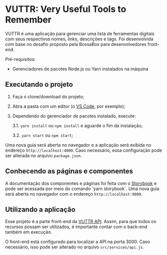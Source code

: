 # VUTTR: Very Useful Tools to Remember

VUTTR é uma aplicação para gerenciar uma lista de ferramentas digitais com seus respectivos nomes, links, descrições e tags. Foi desenvolvida com base no desafio proposto pela BossaBox para desenvolvedores front-end.

Pré-requisitos:

- Gerenciadores de pacotes Node.js ou Yarn instalados na máquina

## Executando o projeto

1.  Faça o clone/download do projeto;
2.  Abra a pasta com um editor (o [VS Code](<[https://code.visualstudio.com/](https://code.visualstudio.com/)>), por exemplo);
3.  Dependendo do gerenciador de pacotes instalado, execute:

    3.1. `yarn install` ou `npm install` e aguarde o fim da instalação;

    3.2. `yarn start` ou `npm start`;

Uma nova guia será aberta no navegador e a aplicação será exibida no endereço `http://localhost:4000`. Caso necessário, essa configuração pode ser alterada no arquivo `package.json`.

## Conhecendo as páginas e componentes

A documentação dos componentes e páginas foi feita com o [Storybook](<[https://storybook.js.org/](https://storybook.js.org/)>) e pode ser acessada por meio do comando `yarn storybook`. Uma nova guia será aberta no navegador com o endereço `http://localhost:9009`.

## Utilizando a aplicação

Esse projeto é a parte front-end da [VUTTR API](<[https://gitlab.com/bossabox/challenge-fake-api/tree/master](https://gitlab.com/bossabox/challenge-fake-api/tree/master)>). Assim, para que todos os recursos possam ser utilizados, é importante contar com o back-end também em execução.

O front-end está configurado para localizar a API na porta 3000. Caso necessário, isso pode ser alterado no arquivo `src/services/api.js`.
